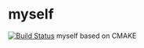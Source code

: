 # myself
[![Build Status](https://travis-ci.org/changjurhee/myself.svg?branch=master)](https://travis-ci.org/changjurhee/myself)
myself based on CMAKE
